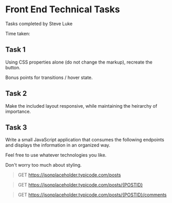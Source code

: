 # Front End Technical Tasks
Tasks completed by Steve Luke

Time taken:

## Task 1

Using CSS properties alone (do not change the markup), recreate the button.

Bonus points for transitions / hover state.

## Task 2

Make the included layout responsive, while maintaining the heirarchy of importance.

## Task 3

Write a small JavaScript application that consumes the following endpoints and displays the information in an organized way.

Feel free to use whatever technologies you like.

Don't worry too much about styling.

>GET https://jsonplaceholder.typicode.com/posts

>GET https://jsonplaceholder.typicode.com/posts/{POSTID}

>GET https://jsonplaceholder.typicode.com/posts/{POSTID}/comments
